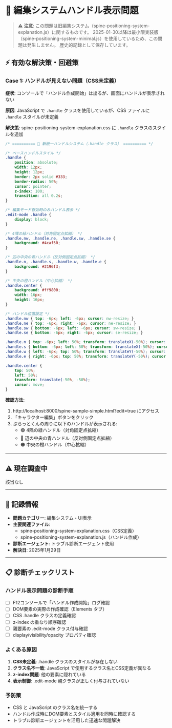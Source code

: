 # 🎯 編集システムハンドル表示問題

> ⚠️ **注意**: この問題は旧編集システム（spine-positioning-system-explanation.js）に関するものです。
> 2025-01-30以降は最小限実装版（spine-positioning-system-minimal.js）を使用しているため、この問題は発生しません。
> 歴史的記録として保存しています。

<!-- 🔒 確定済み解決策 - 変更禁止 -->

## ⚡ 有効な解決策・回避策

### Case 1: ハンドルが見えない問題（CSS未定義）
<!-- Status: ✅ 解決済み（2025-01-29）-->
**症状**: コンソールで「ハンドル作成開始」は出るが、画面にハンドルが表示されない

**原因**: JavaScript で `.handle` クラスを使用しているが、CSS ファイルに `.handle` スタイルが未定義

**解決策**: spine-positioning-system-explanation.css に `.handle` クラスのスタイルを追加

```css
/* ========== 🎯 新統一ハンドルシステム（.handle クラス） ========== */

/* ベースハンドルスタイル */
.handle {
    position: absolute;
    width: 12px;
    height: 12px;
    border: 2px solid #333;
    border-radius: 50%;
    cursor: pointer;
    z-index: 100;
    transition: all 0.2s;
}

/* 編集モード有効時のみハンドル表示 */
.edit-mode .handle {
    display: block;
}

/* 4隅の緑ハンドル（対角固定点拡縮） */
.handle.nw, .handle.ne, .handle.sw, .handle.se {
    background: #4caf50;
}

/* 辺の中央の青ハンドル（反対側固定点拡縮） */
.handle.n, .handle.s, .handle.w, .handle.e {
    background: #2196f3;
}

/* 中央の橙ハンドル（中心拡縮） */
.handle.center {
    background: #ff9800;
    width: 16px;
    height: 16px;
}

/* ハンドル位置設定 */
.handle.nw { top: -6px; left: -6px; cursor: nw-resize; }
.handle.ne { top: -6px; right: -6px; cursor: ne-resize; }
.handle.sw { bottom: -6px; left: -6px; cursor: sw-resize; }
.handle.se { bottom: -6px; right: -6px; cursor: se-resize; }

.handle.n { top: -6px; left: 50%; transform: translateX(-50%); cursor: n-resize; }
.handle.s { bottom: -6px; left: 50%; transform: translateX(-50%); cursor: s-resize; }
.handle.w { left: -6px; top: 50%; transform: translateY(-50%); cursor: w-resize; }
.handle.e { right: -6px; top: 50%; transform: translateY(-50%); cursor: e-resize; }

.handle.center { 
    top: 50%; 
    left: 50%; 
    transform: translate(-50%, -50%); 
    cursor: move; 
}
```

**確認方法**:
1. http://localhost:8000/spine-sample-simple.html?edit=true にアクセス
2. 「キャラクター編集」ボタンをクリック
3. ぷらっとくんの周りに以下のハンドルが表示される:
   - 🟢 4隅の緑ハンドル（対角固定点拡縮）
   - 🔵 辺の中央の青ハンドル（反対側固定点拡縮）
   - 🟠 中央の橙ハンドル（中心拡縮）

---

## ⚠️ 現在調査中

該当なし

---

## 🔄 記録情報

- **問題カテゴリー**: 編集システム・UI表示
- **主要関連ファイル**: 
  - spine-positioning-system-explanation.css（CSS定義）
  - spine-positioning-system-explanation.js（ハンドル作成）
- **診断エージェント**: トラブル診断エージェント使用
- **解決日**: 2025年1月29日

---

## 📋 診断チェックリスト

### ハンドル表示問題の診断手順
- [ ] F12コンソールで「ハンドル作成開始」ログ確認
- [ ] DOM要素の実際の作成確認（Elements タブ）
- [ ] CSS .handle クラスの定義確認
- [ ] z-index の重なり順序確認
- [ ] 親要素の .edit-mode クラス付与確認
- [ ] display/visibility/opacity プロパティ確認

### よくある原因
1. **CSS未定義**: .handle クラスのスタイルが存在しない
2. **クラス名不一致**: JavaScript で使用するクラス名とCSS定義が異なる
3. **z-index問題**: 他の要素に隠れている
4. **表示制御**: .edit-mode 親クラスが正しく付与されていない

### 予防策
- CSS と JavaScript のクラス名を統一する
- ハンドル作成時にDOM要素とスタイル適用を同時に確認する
- トラブル診断エージェントを活用した迅速な問題解決